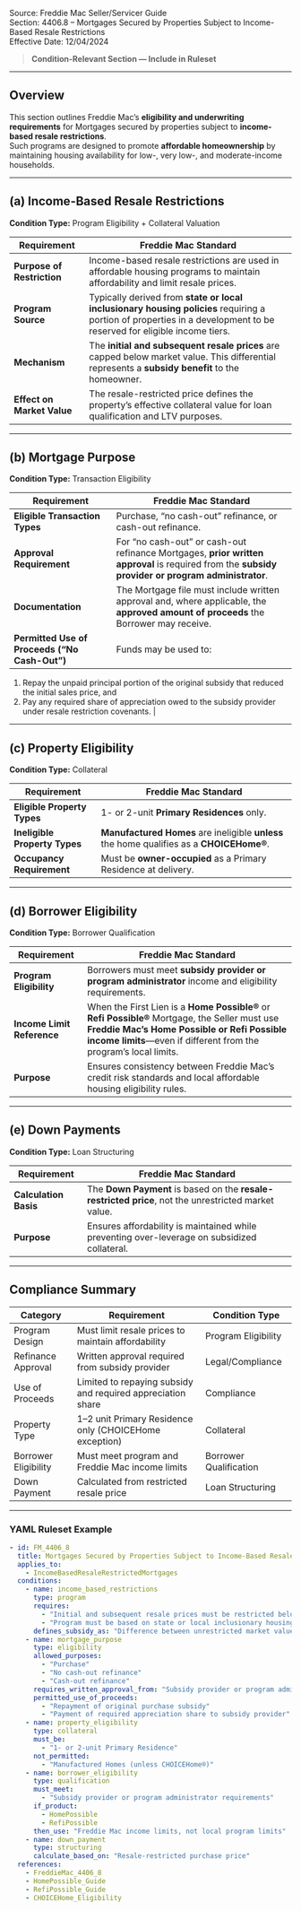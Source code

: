 Source: Freddie Mac Seller/Servicer Guide  
Section: 4406.8 – Mortgages Secured by Properties Subject to Income-Based Resale Restrictions  
Effective Date: 12/04/2024  

> **Condition-Relevant Section — Include in Ruleset**

---

## Overview  
This section outlines Freddie Mac’s **eligibility and underwriting requirements** for Mortgages secured by properties subject to **income-based resale restrictions**.  
Such programs are designed to promote **affordable homeownership** by maintaining housing availability for low-, very low-, and moderate-income households.

---

## (a) Income-Based Resale Restrictions  
**Condition Type:** Program Eligibility + Collateral Valuation  

| Requirement | Freddie Mac Standard |
|--------------|----------------------|
| **Purpose of Restriction** | Income-based resale restrictions are used in affordable housing programs to maintain affordability and limit resale prices. |
| **Program Source** | Typically derived from **state or local inclusionary housing policies** requiring a portion of properties in a development to be reserved for eligible income tiers. |
| **Mechanism** | The **initial and subsequent resale prices** are capped below market value. This differential represents a **subsidy benefit** to the homeowner. |
| **Effect on Market Value** | The resale-restricted price defines the property’s effective collateral value for loan qualification and LTV purposes. |

---

## (b) Mortgage Purpose  
**Condition Type:** Transaction Eligibility  

| Requirement | Freddie Mac Standard |
|--------------|----------------------|
| **Eligible Transaction Types** | Purchase, “no cash-out” refinance, or cash-out refinance. |
| **Approval Requirement** | For “no cash-out” or cash-out refinance Mortgages, **prior written approval** is required from the **subsidy provider or program administrator**. |
| **Documentation** | The Mortgage file must include written approval and, where applicable, the **approved amount of proceeds** the Borrower may receive. |
| **Permitted Use of Proceeds (“No Cash-Out”)** | Funds may be used to:  
  1. Repay the unpaid principal portion of the original subsidy that reduced the initial sales price, and  
  2. Pay any required share of appreciation owed to the subsidy provider under resale restriction covenants. |

---

## (c) Property Eligibility  
**Condition Type:** Collateral  

| Requirement | Freddie Mac Standard |
|--------------|----------------------|
| **Eligible Property Types** | 1- or 2-unit **Primary Residences** only. |
| **Ineligible Property Types** | **Manufactured Homes** are ineligible **unless** the home qualifies as a **CHOICEHome®**. |
| **Occupancy Requirement** | Must be **owner-occupied** as a Primary Residence at delivery. |

---

## (d) Borrower Eligibility  
**Condition Type:** Borrower Qualification  

| Requirement | Freddie Mac Standard |
|--------------|----------------------|
| **Program Eligibility** | Borrowers must meet **subsidy provider or program administrator** income and eligibility requirements. |
| **Income Limit Reference** | When the First Lien is a **Home Possible®** or **Refi Possible®** Mortgage, the Seller must use **Freddie Mac’s Home Possible or Refi Possible income limits**—even if different from the program’s local limits. |
| **Purpose** | Ensures consistency between Freddie Mac’s credit risk standards and local affordable housing eligibility rules. |

---

## (e) Down Payments  
**Condition Type:** Loan Structuring  

| Requirement | Freddie Mac Standard |
|--------------|----------------------|
| **Calculation Basis** | The **Down Payment** is based on the **resale-restricted price**, not the unrestricted market value. |
| **Purpose** | Ensures affordability is maintained while preventing over-leverage on subsidized collateral. |

---

## Compliance Summary  

| Category | Requirement | Condition Type |
|-----------|-------------|----------------|
| Program Design | Must limit resale prices to maintain affordability | Program Eligibility |
| Refinance Approval | Written approval required from subsidy provider | Legal/Compliance |
| Use of Proceeds | Limited to repaying subsidy and required appreciation share | Compliance |
| Property Type | 1–2 unit Primary Residence only (CHOICEHome exception) | Collateral |
| Borrower Eligibility | Must meet program and Freddie Mac income limits | Borrower Qualification |
| Down Payment | Calculated from restricted resale price | Loan Structuring |

---

### YAML Ruleset Example  

```yaml
- id: FM_4406_8
  title: Mortgages Secured by Properties Subject to Income-Based Resale Restrictions
  applies_to:
    - IncomeBasedResaleRestrictedMortgages
  conditions:
    - name: income_based_restrictions
      type: program
      requires:
        - "Initial and subsequent resale prices must be restricted below market value"
        - "Program must be based on state or local inclusionary housing policy"
      defines_subsidy_as: "Difference between unrestricted market value and restricted sale price"
    - name: mortgage_purpose
      type: eligibility
      allowed_purposes:
        - "Purchase"
        - "No cash-out refinance"
        - "Cash-out refinance"
      requires_written_approval_from: "Subsidy provider or program administrator for refinances"
      permitted_use_of_proceeds:
        - "Repayment of original purchase subsidy"
        - "Payment of required appreciation share to subsidy provider"
    - name: property_eligibility
      type: collateral
      must_be:
        - "1- or 2-unit Primary Residence"
      not_permitted:
        - "Manufactured Homes (unless CHOICEHome®)"
    - name: borrower_eligibility
      type: qualification
      must_meet:
        - "Subsidy provider or program administrator requirements"
      if_product:
        - HomePossible
        - RefiPossible
      then_use: "Freddie Mac income limits, not local program limits"
    - name: down_payment
      type: structuring
      calculate_based_on: "Resale-restricted purchase price"
  references:
    - FreddieMac_4406_8
    - HomePossible_Guide
    - RefiPossible_Guide
    - CHOICEHome_Eligibility
